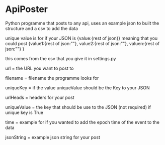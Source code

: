 # ApiPoster
Python programme that posts to any api, uses an example json to built the structure and a csv to add the data

unique value is for if your JSON is {value:{rest of json}}
meaning that you could post {value1:{rest of json:""},
                             value2:{rest of json:""},
                             valuen:{rest of json:""}
                             }

this comes from the csv that you give it in settings.py

url = the URL you want to post to

filename = filename the programme looks for

uniqueKey = if the value uniqueValue should be the Key to your JSON

urlHeads = headers for your post

uniqueValue = the key that should be use to the JSON (not required) if unique key is True

time = example for if you wanted to add the epoch time of the event to the data

jsonString = example json string for your post
